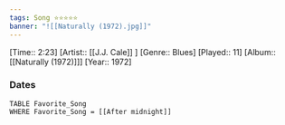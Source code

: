 ```yaml
---
tags: Song ⭐⭐⭐⭐⭐ 
banner: "![[Naturally (1972).jpg]]"
---
```

[Time:: 2:23]
[Artist:: [[J.J. Cale]] ]
[Genre:: Blues]
[Played:: 11]
[Album:: [[Naturally (1972)]]]
[Year:: 1972]
### Dates
````dataview
TABLE Favorite_Song
WHERE Favorite_Song = [[After midnight]]
````